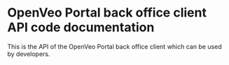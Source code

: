 # OpenVeo Portal back office client API code documentation
This is the API of the OpenVeo Portal back office client which can be used by developers.
